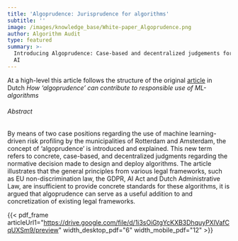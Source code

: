 ```yaml
---
title: 'Algoprudence: Jurisprudence for algorithms'
subtitle: ''
image: /images/knowledge_base/White-paper_Algoprudence.png
author: Algorithm Audit
type: featured
summary: >-
  Introducing Algoprudence: Case-based and decentralized judgements for ethical
  AI
---
```


At a high-level this article follows the structure of the original [article](https://algorithmaudit.eu/knowledge-platform/knowledge-base/njb-artikel/) in Dutch *How ‘algoprudence’ can contribute to responsible use of ML-algorithms*

###### Abstract

By means of two case positions regarding the use of machine learning-driven risk profiling by the municipalities of Rotterdam and Amsterdam, the concept of ‘algoprudence’ is introduced and explained. This new term refers to concrete, case-based, and decentralized judgments regarding the normative decision made to design and deploy algorithms. The article illustrates that the general principles from various legal frameworks, such as EU non-discrimination law, the GDPR, AI Act and Dutch Administrative Law, are insufficient to provide concrete standards for these algorithms, it is argued that algoprudence can serve as a useful addition to and concretization of existing legal frameworks.

{{< pdf_frame articleUrl1="https://drive.google.com/file/d/1i3sOiGtgYcKXB3DhquyPXlVafCqUXSm9/preview" width_desktop_pdf="6" width_mobile_pdf="12" >}}
